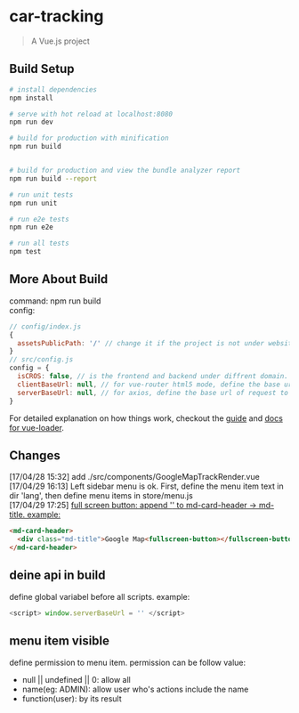# car-tracking

> A Vue.js project

## Build Setup

``` bash
# install dependencies
npm install

# serve with hot reload at localhost:8080
npm run dev

# build for production with minification
npm run build


# build for production and view the bundle analyzer report
npm run build --report

# run unit tests
npm run unit

# run e2e tests
npm run e2e

# run all tests
npm test
```
## More About Build
command: npm run build  
config:  
``` js
// config/index.js  
{
  assetsPublicPath: '/' // change it if the project is not under website root
}
// src/config.js
config = {
  isCROS: false, // is the frontend and backend under diffrent domain.
  clientBaseUrl: null, // for vue-router html5 mode, define the base url of frontend
  serverBaseUrl: null, // for axios, define the base url of request to backend
}
```

For detailed explanation on how things work, checkout the [guide](http://vuejs-templates.github.io/webpack/) and [docs for vue-loader](http://vuejs.github.io/vue-loader).

## Changes
[17/04/28 15:32] add ./src/components/GoogleMapTrackRender.vue  
[17/04/29 16:13] Left sidebar menu is ok. First, define the menu item text in   dir 'lang', then define menu items in store/menu.js  
[17/04/29 17:25] <u>full screen button: append '<fullscreen-button></fullscreen-button>' to md-card-header -> md-title. example:</u>
```html
<md-card-header>
  <div class="md-title">Google Map<fullscreen-button></fullscreen-button></div>
</md-card-header>
```
## deine api in build
define global variabel before all scripts. example:
``` js
<script> window.serverBaseUrl = '' </script>
```
## menu item visible
define permission to menu item. permission can be follow value:  
* null || undefined || 0: allow all  
* name(eg: ADMIN): allow user who's actions include the name  
* function(user): by its result

